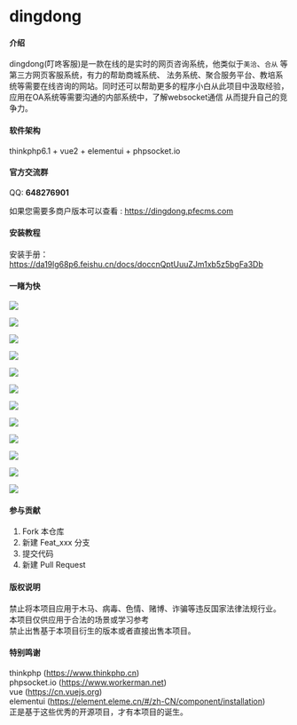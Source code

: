 # dingdong

#### 介绍
dingdong(叮咚客服)是一款在线的是实时的网页咨询系统，他类似于`美洽`、`合从` 等第三方网页客服系统，有力的帮助商城系统、
法务系统、聚合服务平台、教培系统等需要在线咨询的网站。同时还可以帮助更多的程序小白从此项目中汲取经验，应用在OA系统等需要沟通的内部系统中，了解websocket通信
从而提升自己的竞争力。

#### 软件架构
thinkphp6.1 + vue2 + elementui + phpsocket.io

#### 官方交流群
QQ: **648276901**  

如果您需要多商户版本可以查看 : https://dingdong.pfecms.com

#### 安装教程
安装手册： https://da19lg68p6.feishu.cn/docs/doccnQptUuuZJm1xb5z5bgFa3Db

#### 一睹为快
![](./screenshoot/1.png)

![](./screenshoot/2.png)

![](./screenshoot/3.png)

![](./screenshoot/4.png)

![](./screenshoot/5.png)

![](./screenshoot/6.png)

![](./screenshoot/7.png)

![](./screenshoot/8.png)

![](./screenshoot/9.png)

![](./screenshoot/10.png)

![](./screenshoot/11.png)

![](./screenshoot/12.png)

#### 参与贡献

1.  Fork 本仓库
2.  新建 Feat_xxx 分支
3.  提交代码
4.  新建 Pull Request

#### 版权说明
禁止将本项目应用于木马、病毒、色情、赌博、诈骗等违反国家法律法规行业。  
本项目仅供应用于合法的场景或学习参考  
禁止出售基于本项目衍生的版本或者直接出售本项目。

#### 特别鸣谢
thinkphp (https://www.thinkphp.cn)  
phpsocket.io (https://www.workerman.net)  
vue (https://cn.vuejs.org)  
elementui (https://element.eleme.cn/#/zh-CN/component/installation)  
正是基于这些优秀的开源项目，才有本项目的诞生。
